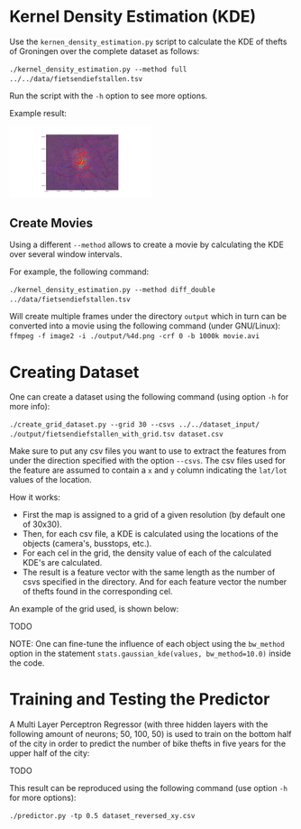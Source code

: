 
# Kernel Density Estimation (KDE)

Use the `kernen_density_estimation.py` script to calculate the KDE of thefts of Groningen over the complete dataset as follows:

`./kernel_density_estimation.py --method full ../../data/fietsendiefstallen.tsv`

Run the script with the `-h` option to see more options.

Example result:

<img src="output/kde_groningen_big.png" width="50%" />

## Create Movies

Using a different `--method` allows to create a movie by calculating the KDE over several window intervals.

For example, the following command:

`./kernel_density_estimation.py --method diff_double ../data/fietsendiefstallen.tsv`

Will create multiple frames under the directory `output` which in turn can be converted into a movie using the following command (under GNU/Linux):
`ffmpeg -f image2 -i ./output/%4d.png -crf 0 -b 1000k movie.avi`

# Creating Dataset

One can create a dataset using the following command (using option `-h` for more info):

`./create_grid_dataset.py --grid 30 --csvs ../../dataset_input/ ./output/fietsendiefstallen_with_grid.tsv dataset.csv`

Make sure to put any csv files you want to use to extract the features from under the direction specified with the option `--csvs`.
The csv files used for the feature are assumed to contain a `x` and `y` column indicating the `lat/lot` values of the location.

How it works:
* First the map is assigned to a grid of a given resolution (by default one of 30x30). 
* Then, for each csv file, a KDE is calculated using the locations of the objects (camera's, busstops, etc.).
* For each cel in the grid, the density value of each of the calculated KDE's are calculated.
* The result is a feature vector with the same length as the number of csvs specified in the directory. And for each feature vector the number of thefts found in the corresponding cel.

An example of the grid used, is shown below:

TODO

NOTE: One can fine-tune the influence of each object using the `bw_method` option in the statement `stats.gaussian_kde(values, bw_method=10.0)` inside the code.

# Training and Testing the Predictor

A Multi Layer Perceptron Regressor (with three hidden layers with the following amount of neurons; 50, 100, 50) is used to train on the bottom half of the city in order to predict the number of bike thefts in five years for the upper half of the city:

TODO

This result can be reproduced using the following command (use option `-h` for more options):

`./predictor.py -tp 0.5 dataset_reversed_xy.csv`
